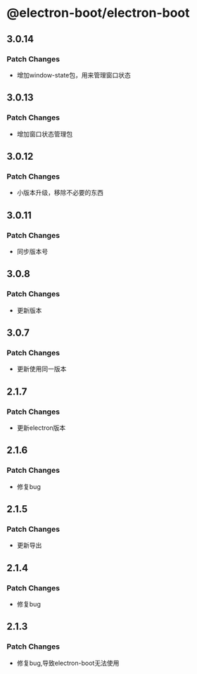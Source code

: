 # @electron-boot/electron-boot

## 3.0.14

### Patch Changes

- 增加window-state包，用来管理窗口状态

## 3.0.13

### Patch Changes

- 增加窗口状态管理包

## 3.0.12

### Patch Changes

- 小版本升级，移除不必要的东西

## 3.0.11

### Patch Changes

- 同步版本号

## 3.0.8

### Patch Changes

- 更新版本

## 3.0.7

### Patch Changes

- 更新使用同一版本

## 2.1.7

### Patch Changes

- 更新electron版本

## 2.1.6

### Patch Changes

- 修复bug

## 2.1.5

### Patch Changes

- 更新导出

## 2.1.4

### Patch Changes

- 修复bug

## 2.1.3

### Patch Changes

- 修复bug,导致electron-boot无法使用
